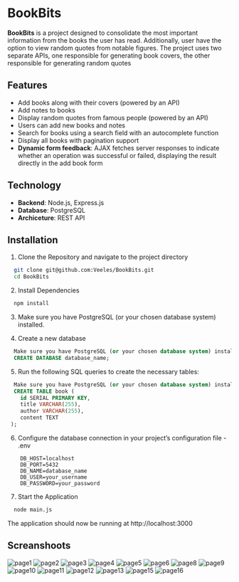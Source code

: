 # BookBits


**BookBits** is a project designed to consolidate the most important information from the books the user has read. Additionally, user have the option to view random quotes from notable figures. The project uses two separate APIs, one responsible for generating book covers, the other responsible for generating random quotes
## Features

- Add books along with their covers (powered by an API)
- Add notes to books
- Display random quotes from famous people (powered by an API)
- Users can add new books and notes
- Search for books using a search field with an autocomplete function
- Display all books with pagination support
- **Dynamic form feedback**: AJAX fetches server responses to indicate whether an operation was successful or failed, displaying the result directly in the add book form

## Technology
- **Backend**: Node.js, Express.js
- **Database**: PostgreSQL
- **Archiceture**: REST API 

## Installation

1. Clone the Repository and navigate to the project directory

```bash
  git clone git@github.com:Veeles/BookBits.git
  cd BookBits
```
2. Install Dependencies
```bash
  npm install
```

3. Make sure you have PostgreSQL (or your chosen database system) installed.

4. Create a new database

```sql
  Make sure you have PostgreSQL (or your chosen database system) installed.
  CREATE DATABASE database_name;

```

5. Run the following SQL queries to create the necessary tables:

```sql
  Make sure you have PostgreSQL (or your chosen database system) installed.
  CREATE TABLE book (
    id SERIAL PRIMARY KEY,
    title VARCHAR(255),
    author VARCHAR(255),
    content TEXT
 );

```
6. Configure the database connection in your project’s configuration file - .env 
```env
    DB_HOST=localhost
    DB_PORT=5432
    DB_NAME=database_name
    DB_USER=your_username
    DB_PASSWORD=your_password
```

7. Start the Application
```bash
  node main.js
```
The application should now be running at http://localhost:3000

## Screanshoots
![page1](https://github.com/user-attachments/assets/8f2f8a80-4dcf-4f18-a344-566b4b8e0b05)
![page2](https://github.com/user-attachments/assets/65efe750-6f70-4116-9a38-cabf86f76352)
![page3](https://github.com/user-attachments/assets/5cf660eb-0fd4-4b18-a6ad-b380b80758fc)
![page4](https://github.com/user-attachments/assets/ac0e9ef9-c68e-4e62-b7c9-87892fcef41c)
![page5](https://github.com/user-attachments/assets/e2a59962-0829-497f-9a43-f43bd73b0e2b)
![page6](https://github.com/user-attachments/assets/eda7ee6d-b075-4b0c-a4fd-5420488863cf)
![page8](https://github.com/user-attachments/assets/a37cf9cb-3a6a-4889-87c7-db93f5c2cfc0)
![page9](https://github.com/user-attachments/assets/c3dfb5e5-9fa3-4eef-800e-6f34007a77d4)
![page10](https://github.com/user-attachments/assets/912a7a17-e2f7-438d-8c9d-0703c706e5e4)
![page11](https://github.com/user-attachments/assets/43893fc4-5afc-47b2-8874-5195c7583b2d)
![page12](https://github.com/user-attachments/assets/01f6f2b3-2f0f-4cb7-90a6-fd1cec130c6e)
![page13](https://github.com/user-attachments/assets/f8c6e192-0220-430a-ad36-88490359a163)
![page15](https://github.com/user-attachments/assets/78727137-cb88-4924-aa2a-4082044e52ff)
![page16](https://github.com/user-attachments/assets/8b2c1efd-917d-4cea-ad6c-cdd2407a262e)










